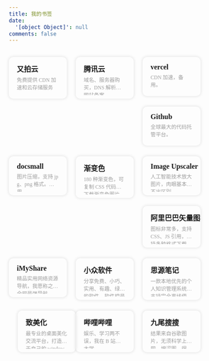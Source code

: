```yaml
---
title: 我的书签
date:
  '[object Object]': null
comments: false
---
```

<script src="https://cdn.jsdelivr.net/npm/jquery@latest/dist/jquery.min.js"></script>
<style>
@font-face{font-family:'LXGW WenKai';src:url('./font/LXGWWenKai-Regular.woff2') format('woff2'),url('./font/LXGWWenKai-Regular.woff') format('woff');font-weight:normal;font-style:normal;font-display:swap}
.links-content{margin-top:1rem}
.link-navigation::after{content:" ";display:block;clear:both}
.card{position:relative;width:25%;padding:0;border-radius:10px;transition-duration:.3s;margin-bottom:1.5rem;margin-left:16px;display:block;float:left;box-shadow:0 0 6px 1px rgb(0 0 0 / 10%);background:transparent;overflow:hidden;border:none !important;padding:10px !important;padding-bottom:0 !important}
.card:hover:before,.card:focus:before,.card:active:before{-webkit-transform:translateX(0);transform:translateX(0)}
.card:before{content:"";position:absolute;z-index:-1;top:0;left:0;right:0;bottom:0;background-image:linear-gradient(to top,#e4f0f5 0%,#e4f0f5 100%);-webkit-transform:translateY(209px);transform:translateY(209px);-webkit-transition-property:transform;transition-property:transform;-webkit-transition-duration:0.25s;transition-duration:all 0.25s;-webkit-transition-timing-function:ease-out;transition-timing-function:ease-out}
.card:hover,.card:hover>.card-header a,.card:hover>.card-content a{transform:translateY(-10px)}
@media(max-width:567px){.card{margin-left:20px;width:calc((100% - 20px)/2)}
.card:nth-child(2n+1){margin-left:0}
.card:not(:nth-child(2n+1)){margin-left:20px}
}@media(min-width:567px){.card{margin-left:20px;width:calc((100% - 40px)/3)}
.card:nth-child(3n+1){margin-left:0}
.card:not(:nth-child(3n+1)){margin-left:40px}
}@media(min-width:768px){.card{margin-left:16px;width:calc((100% - 60px)/4)}
.card:nth-child(4n+1){margin-left:0}
.card:not(:nth-child(4n+1)){margin-left:20px}
}.card .card-header{display:block;padding:.25rem .5rem;font-weight:bolder;white-space:nowrap;font-family:'微软雅黑';font-size:16px;background-color:transparent;cursor:pointer;border:none}
.card .card-header a{text-decoration:none;border:0;overflow:hidden}
.card .card-header a:hover{color:#222222;text-decoration:none;border:0}
.card .card-content{font-family:'LXGW WenKai';display:block;text-align:left;margin:.5rem .5rem;margin-top:0;font-weight:500;font-size:smaller;color:#9e9e9e;height:44px;word-break:break-all;display:-webkit-box;-webkit-line-clamp:2;-webkit-box-orient:vertical;overflow:hidden}
.card .card-content a{font-style:normal;color:#222222;font-weight:500;text-decoration:none;border:0;overflow:hidden}
.stars_h2{color:#000}
</style>



<h2 class="stars_h2"></h2>

<div><div class="links-content"><div class="link-navigation mine"></div></div></div>

<div>
    <div class="links-content">
        <div class="link-navigation mine">
            <div class="card" onclick="window.open('https://console.upyun.com/dashboard/')">
                <div class="card-header">
                    <div>又拍云</div>
                </div>
                <div class="card-content">
                    <div>免费提供 CDN 加速和云存储服务</div>
                </div>
            </div>
            <div class="card" onclick="window.open('https://console.cloud.tencent.com/')">
                <div class="card-header">
                    <div>腾讯云</div>
                </div>
                <div class="card-content">
                    <div>域名、服务器购买，DNS 解析，网站备案。</div>
                </div>
            </div>
            <div class="card" onclick="window.open('https://vercel.com/dashboard')">
                <div class="card-header">
                    <div>vercel</div>
                </div>
                <div class="card-content">
                    <div>CDN 加速，备用。</div>
                </div>
            </div>
            <div class="card" onclick="window.open('https://github.com/')">
                <div class="card-header">
                    <div>Github</div>
                </div>
                <div class="card-content">
                    <div>全球最大的代码托管平台。</div>
                </div>
            </div>
            <div class="card" onclick="window.open('https://docsmall.com/image-compress')">
                <div class="card-header">
                    <div>docsmall</div>
                </div>
                <div class="card-content">
                    <div>图片压缩，支持 jpg、png 格式。主用。</div>
                </div>
            </div>
            <div class="card" onclick="window.open('http://color.oulu.me/')">
                <div class="card-header">
                    <div>渐变色</div>
                </div>
                <div class="card-content">
                    <div>180 种渐变色，可复制 CSS 代码，下载渐变色图片。</div>
                </div>
            </div>
            <div class="card" onclick="window.open('https://imgupscaler.com/')">
                <div class="card-header">
                    <div>Image Upscaler</div>
                </div>
                <div class="card-content">
                    <div>人工智能技术放大图片，肉眼基本看不出区别。</div>
                </div>
            </div>
            <div class="card" onclick="window.open('https://www.iconfont.cn/')">
                <div class="card-header">
                    <div>阿里巴巴矢量图标库</div>
                </div>
                <div class="card-content">
                    <div>图标非常多，支持 CSS、JS 引用，支持多种格式下载。</div>
                </div>
            </div>
            <div class="card" onclick="window.open('https://imyshare.com/')">
                <div class="card-header">
                    <div> iMyShare</div>
                </div>
                <div class="card-content">
                    <div>精品实用网络资源导航，我愿称之为全网最强导航。</div>
                </div>
            </div>
            <div class="card" onclick="window.open('https://www.appinn.com/')">
                <div class="card-header">
                    <div>小众软件</div>
                </div>
                <div class="card-content">
                    <div>分享免费、小巧、实用、有趣、绿色的软件。软件控最爱。</div>
                </div>
            </div>
            <div class="card" onclick="window.open('https://b3log.org/siyuan/')">
                <div class="card-header">
                    <div>思源笔记</div>
                </div>
                <div class="card-content">
                    <div>一款本地优先的个人知识管理系统，支持完全离线使用，同时也支持端到端加密同步。</div>
                </div>
            </div>
            <div class="card" onclick="window.open('https://zhutix.com/')">
                <div class="card-header">
                    <div>致美化</div>
                </div>
                <div class="card-content">
                    <div>最专业的桌面美化交流平台，打造属于自己的 windows。</div>
                </div>
            </div>
            <div class="card" onclick="window.open('https://www.bilibili.com/')">
                <div class="card-header">
                    <div>哔哩哔哩</div>
                </div>
                <div class="card-content">
                    <div>娱乐、学习两不误，我在 B 站上大学。</div>
                </div>
            </div>
            <div class="card" onclick="window.open('https://gfsoso.soik.top/image.html')">
                <div class="card-header">
                    <div>九尾搜搜</div>
                </div>
                <div class="card-content">
                    <div>结果来自谷歌图片，无须科学上网。搜涩图，很准！</div>
                </div>
            </div>
        </div>
    </div>
</div>